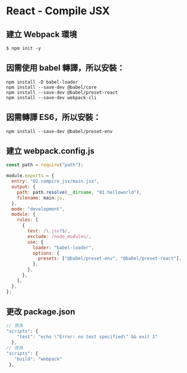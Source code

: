 # React - Compile JSX

## 建立 Webpack 環境

```
$ npm init -y
```

## 因需使用 babel 轉譯，所以安裝：

```
npm install -D babel-loader
npm install --save-dev @babel/core
npm install --save-dev @babel/preset-react
npm install --save-dev webpack-cli
```

## 因需轉譯 ES6，所以安裝：

```
npm install --save-dev @babel/preset-env
```

## 建立 webpack.config.js

```javascript
const path = require("path");

module.exports = {
  entry: "02.compire_jsx/main.jsx",
  output: {
    path: path.resolve(__dirname, "01.helloworld"),
    filename: main.js,
  },
  mode: "development",
  module: {
    rules: [
      {
        test: /\.jsx?$/,
        exclude: /node_modules/,
        use: {
          loader: "babel-loader",
          options: {
            presets: ["@babel/preset-env", "@babel/preset-react"],
          },
        },
      },
    ],
  },
};
```

## 更改 package.json

```javascript
// 原為
"scripts": {
    "test": "echo \"Error: no test specified\" && exit 1"
  },
// 改為
"scripts": {
   "build": "webpack"
 },
```
